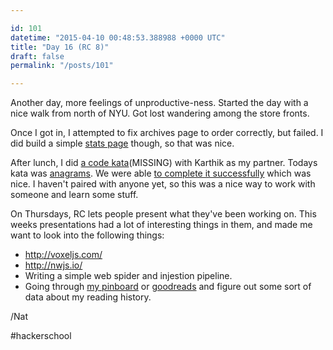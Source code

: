 ```yaml
---

id: 101
datetime: "2015-04-10 00:48:53.388988 +0000 UTC"
title: "Day 16 (RC 8)"
draft: false
permalink: "/posts/101"

---
```


Another day, more feelings of unproductive-ness. Started the day with a nice walk from north of NYU. Got lost wandering among the store fronts.
 
Once I got in, I attempted to fix archives page to order correctly, but failed. I did build a simple [stats page](/stats) though, so that was nice.

After lunch, I did [a code kata](https://en.wikipedia.org/wiki/Kata_%!p(MISSING)rogramming%!)(MISSING) with Karthik as my partner. Todays kata was [anagrams](http://codekata.com/kata/kata06-anagrams/). We were able [to complete it successfully](https://gist.github.com/icco/187b9f49b0230c56811d) which was nice. I haven't paired with anyone yet, so this was a nice way to work with someone and learn some stuff.

On Thursdays, RC lets people present what they've been working on. This weeks presentations had a lot of interesting things in them, and made me want to look into the following things:

 - http://voxeljs.com/
 - http://nwjs.io/
 - Writing a simple web spider and injestion pipeline.
 - Going through [my pinboard](https://pinboard.in/u:icco) or [goodreads](https://www.goodreads.com/user/show/12680-nat) and figure out some sort of data about my reading history.

/Nat

#hackerschool
